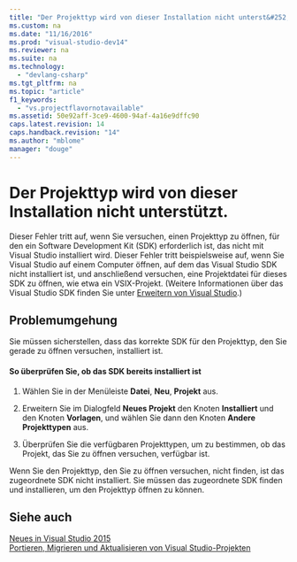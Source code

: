 ```yaml
---
title: "Der Projekttyp wird von dieser Installation nicht unterst&#252;tzt."
ms.custom: na
ms.date: "11/16/2016"
ms.prod: "visual-studio-dev14"
ms.reviewer: na
ms.suite: na
ms.technology: 
  - "devlang-csharp"
ms.tgt_pltfrm: na
ms.topic: "article"
f1_keywords: 
  - "vs.projectflavornotavailable"
ms.assetid: 50e92aff-3ce9-4600-94af-4a16e9dffc90
caps.latest.revision: 14
caps.handback.revision: "14"
ms.author: "mblome"
manager: "douge"
---
```

# Der Projekttyp wird von dieser Installation nicht unterst&#252;tzt.
Dieser Fehler tritt auf, wenn Sie versuchen, einen Projekttyp zu öffnen, für den ein Software Development Kit \(SDK\) erforderlich ist, das nicht mit Visual Studio installiert wird.  Dieser Fehler tritt beispielsweise auf, wenn Sie Visual Studio auf einem Computer öffnen, auf dem das Visual Studio SDK nicht installiert ist, und anschließend versuchen, eine Projektdatei für dieses SDK zu öffnen, wie etwa ein VSIX\-Projekt. \(Weitere Informationen über das Visual Studio SDK finden Sie unter [Erweitern von Visual Studio](http://go.microsoft.com/fwlink/?LinkID=64968).\)  
  
## Problemumgehung  
 Sie müssen sicherstellen, dass das korrekte SDK für den Projekttyp, den Sie gerade zu öffnen versuchen, installiert ist.  
  
#### So überprüfen Sie, ob das SDK bereits installiert ist  
  
1.  Wählen Sie in der Menüleiste **Datei**, **Neu**, **Projekt** aus.  
  
2.  Erweitern Sie im Dialogfeld **Neues Projekt** den Knoten **Installiert** und den Knoten **Vorlagen**, und wählen Sie dann den Knoten **Andere Projekttypen** aus.  
  
3.  Überprüfen Sie die verfügbaren Projekttypen, um zu bestimmen, ob das Projekt, das Sie zu öffnen versuchen, verfügbar ist.  
  
 Wenn Sie den Projekttyp, den Sie zu öffnen versuchen, nicht finden, ist das zugeordnete SDK nicht installiert.  Sie müssen das zugeordnete SDK finden und installieren, um den Projekttyp öffnen zu können.  
  
## Siehe auch  
 [Neues in Visual Studio 2015](../Topic/What's%20New%20in%20Visual%20Studio%202015.md)   
 [Portieren, Migrieren und Aktualisieren von Visual Studio\-Projekten](../Topic/Porting,%20Migrating,%20and%20Upgrading%20Visual%20Studio%20Projects.md)